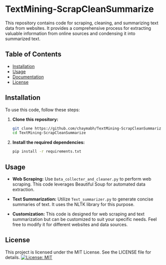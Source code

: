 # TextMining-ScrapCleanSummarize
This repository contains code for scraping, cleaning, and summarizing text data from websites. It provides a comprehensive process for extracting valuable information from online sources and condensing it into summarized text.

## Table of Contents
- [Installation](#installation)
- [Usage](#usage)
- [Documentation](#documentation)
- [License](#license)

## Installation
To use this code, follow these steps:

1. **Clone this repository:**
   ```bash
   git clone https://github.com/chaymabh/TextMining-ScrapCleanSummarize.git
   cd TextMining-ScrapCleanSummarize
    ```
2. **Install the required dependencies:**
   ```bash
   pip install -r requirements.txt
   ```

## Usage

- **Web Scraping:** Use `Data_collecter_and_cleaner.py` to perform web scraping. This code leverages Beautiful Soup for automated data extraction.

- **Text Summarization:** Utilize `Text_summarizer.py` to generate concise summaries of text. It uses the NLTK library for this purpose.

- **Customization:** This code is designed for web scraping and text summarization but can be customized to suit your specific needs. Feel free to modify it for different websites and data sources.

## License

This project is licensed under the MIT License. See the LICENSE file for details. [![License: MIT](https://img.shields.io/badge/License-MIT-yellow.svg)](https://opensource.org/licenses/MIT)
